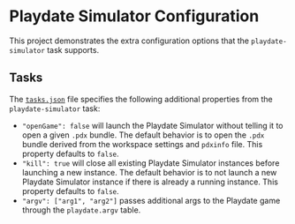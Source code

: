 # Playdate Simulator Configuration

This project demonstrates the extra configuration options that the `playdate-simulator` task supports.

## Tasks

The [`tasks.json`](/fixtures/workspace/playdate-simulator-configuration/.vscode/tasks.json) file specifies the following additional properties from the `playdate-simulator` task:

- `"openGame": false` will launch the Playdate Simulator without telling it to open a given `.pdx` bundle. The default behavior is to open the `.pdx` bundle derived from the workspace settings and `pdxinfo` file. This property defaults to `false`.
- `"kill": true` will close all existing Playdate Simulator instances before launching a new instance. The default behavior is to not launch a new Playdate Simulator instance if there is already a running instance. This property defaults to `false`.
- `"argv": ["arg1", "arg2"]` passes additional args to the Playdate game through the `playdate.argv` table.
